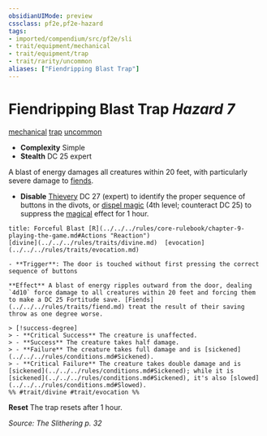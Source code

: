 ```yaml
---
obsidianUIMode: preview
cssclass: pf2e,pf2e-hazard
tags:
- imported/compendium/src/pf2e/sli
- trait/equipment/mechanical
- trait/equipment/trap
- trait/rarity/uncommon
aliases: ["Fiendripping Blast Trap"]
---
```

# Fiendripping Blast Trap *Hazard 7*  
[mechanical](mechanical.md)  [trap](trap.md)  [uncommon](uncommon.md)  

- **Complexity** Simple
- **Stealth** DC 25 expert  

A blast of energy damages all creatures within 20 feet, with particularly severe damage to [fiends](fiend.md).

- **Disable** [Thievery](../../skills.md#Thievery) DC 27 (expert) to identify the proper sequence of buttons in the divots, or [dispel magic](../../spells/dispel-magic.md) (4th level; counteract DC 25) to suppress the [magical](magical.md) effect for 1 hour.  
     
```ad-embed-ability
title: Forceful Blast [R](../../../rules/core-rulebook/chapter-9-playing-the-game.md#Actions "Reaction")
[divine](../../../rules/traits/divine.md)  [evocation](../../../rules/traits/evocation.md)  

- **Trigger**: The door is touched without first pressing the correct sequence of buttons

**Effect** A blast of energy ripples outward from the door, dealing `4d10` force damage to all creatures within 20 feet and forcing them to make a DC 25 Fortitude save. [Fiends](../../../rules/traits/fiend.md) treat the result of their saving throw as one degree worse.

> [!success-degree] 
> - **Critical Success** The creature is unaffected.
> - **Success** The creature takes half damage.
> - **Failure** The creature takes full damage and is [sickened](../../../rules/conditions.md#Sickened).
> - **Critical Failure** The creature takes double damage and is [sickened](../../../rules/conditions.md#Sickened); while it is [sickened](../../../rules/conditions.md#Sickened), it's also [slowed](../../../rules/conditions.md#Slowed).  
%% #trait/divine #trait/evocation %%
```

**Reset** The trap resets after 1 hour.  

*Source: The Slithering p. 32*
